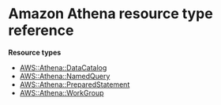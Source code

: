 # Amazon Athena resource type reference<a name="AWS_Athena"></a>

**Resource types**

- [AWS::Athena::DataCatalog](aws-resource-athena-datacatalog.md)
- [AWS::Athena::NamedQuery](aws-resource-athena-namedquery.md)
- [AWS::Athena::PreparedStatement](aws-resource-athena-preparedstatement.md)
- [AWS::Athena::WorkGroup](aws-resource-athena-workgroup.md)
